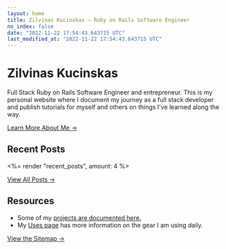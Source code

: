 ```yaml
---
layout: home
title: Zilvinas Kucinskas — Ruby on Rails Software Engineer
no_index: false
date: "2022-11-22 17:54:43.643715 UTC"
last_modified_at: "2022-11-22 17:54:43.643715 UTC"
---
```


# Zilvinas Kucinskas

Full Stack Ruby on Rails Software Engineer and entrepreneur. This is my personal website where I document my journey as a full stack developer and publish tutorials for myself and others on things I've learned along the way.

[Learn More About Me <span aria-hidden="true">&rarr;</span>](/about/)

## Recent Posts

<%= render "recent_posts", amount: 4 %>

[View All Posts <span aria-hidden="true">&rarr;</span>](/posts/)

## Resources

- Some of my [projects are documented here.](/projects/)
- My [Uses page](/uses/) has more information on the gear I am using daily.

[View the Sitemap <span aria-hidden="true">&rarr;</span>](/posts/)

